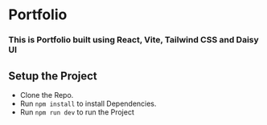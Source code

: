# Portfolio

### This is Portfolio built using React, Vite, Tailwind CSS and Daisy UI

## Setup the Project

- Clone the Repo.
- Run  `` npm install `` to install Dependencies. 
- Run `` npm run dev `` to run the Project